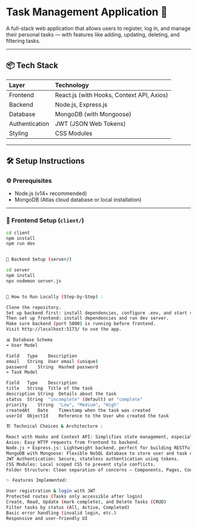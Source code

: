 # Task Management Application 📝

A full-stack web application that allows users to register, log in, and manage their personal tasks — with features like adding, updating, deleting, and filtering tasks.

---

## 📦 Tech Stack

| Layer | Technology |
|:--|:--|
| Frontend | React.js (with Hooks, Context API, Axios) |
| Backend | Node.js, Express.js |
| Database | MongoDB (with Mongoose) |
| Authentication | JWT (JSON Web Tokens) |
| Styling | CSS Modules |

---

## 🛠 Setup Instructions

### ⚙️ Prerequisites
- Node.js (v14+ recommended)
- MongoDB (Atlas cloud database or local installation)

---

### 🚀 Frontend Setup (`client/`)

```bash
cd client
npm install
npm run dev


🚀 Backend Setup (server/)

cd server
npm install
npx nodemon server.js


🔧 How to Run Locally (Step-by-Step) :

Clone the repository.
Set up backend first: install dependencies, configure .env, and start server.
Then set up frontend: install dependencies and run dev server.
Make sure backend (port 5000) is running before frontend.
Visit http://localhost:5173/ to use the app.

📊 Database Schema
➡️ User Model

Field	Type	Description
email	String	User email (unique)
password	String	Hashed password
➡️ Task Model

Field	Type	Description
title	String	Title of the task
description	String	Details about the task
status	String	"incomplete" (default) or "complete"
priority	String	"Low", "Medium", "High"
createdAt	Date	Timestamp when the task was created
userId	ObjectId	Reference to the User who created the task

🏗️ Technical Choices & Architecture :

React with Hooks and Context API: Simplifies state management, especially for authentication.
Axios: Easy HTTP requests from frontend to backend.
Node.js + Express.js: Lightweight backend, perfect for building RESTful APIs.
MongoDB with Mongoose: Flexible NoSQL database to store user and task data.
JWT Authentication: Secure, stateless authentication using tokens.
CSS Modules: Local scoped CSS to prevent style conflicts.
Folder Structure: Clean separation of concerns — Components, Pages, Context, Services, etc.

✨ Features Implemented:

User registration & login with JWT
Protected routes (Tasks only accessible after login)
Create, Read, Update (mark complete), and Delete Tasks (CRUD)
Filter tasks by status (All, Active, Completed)
Basic error handling (invalid login, etc.)
Responsive and user-friendly UI






